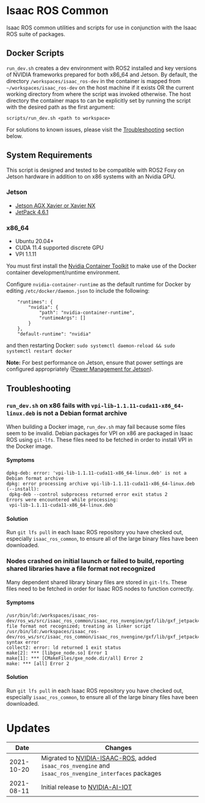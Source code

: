 # Isaac ROS Common

Isaac ROS common utilities and scripts for use in conjunction with the Isaac ROS suite of packages.

## Docker Scripts
`run_dev.sh` creates a dev environment with ROS2 installed and key versions of NVIDIA frameworks prepared for both x86_64 and Jetson. By default, the directory `/workspaces/isaac_ros-dev` in the container is mapped from `~/workspaces/isaac_ros-dev` on the host machine if it exists OR the current working directory from where the script was invoked otherwise. The host directory the container maps to can be explicitly set by running the script with the desired path as the first argument:
```
scripts/run_dev.sh <path to workspace>
```

For solutions to known issues, please visit the [Troubleshooting](#troubleshooting) section below.

## System Requirements
This script is designed and tested to be compatible with ROS2 Foxy on Jetson hardware in addition to on x86 systems with an Nvidia GPU. 

### Jetson
- [Jetson AGX Xavier or Xavier NX](https://www.nvidia.com/en-us/autonomous-machines/embedded-systems/)
- [JetPack 4.6.1](https://developer.nvidia.com/embedded/jetpack)

### x86_64
- Ubuntu 20.04+
- CUDA 11.4 supported discrete GPU
- VPI 1.1.11

You must first install the [Nvidia Container Toolkit](https://docs.nvidia.com/datacenter/cloud-native/container-toolkit/install-guide.html) to make use of the Docker container development/runtime environment.

Configure `nvidia-container-runtime` as the default runtime for Docker by editing `/etc/docker/daemon.json` to include the following:
```
    "runtimes": {
        "nvidia": {
            "path": "nvidia-container-runtime",
            "runtimeArgs": []
        }
    },
    "default-runtime": "nvidia"
```
and then restarting Docker: `sudo systemctl daemon-reload && sudo systemctl restart docker`

**Note:** For best performance on Jetson, ensure that power settings are configured appropriately ([Power Management for Jetson](https://docs.nvidia.com/jetson/l4t/index.html#page/Tegra%20Linux%20Driver%20Package%20Development%20Guide/power_management_jetson_xavier.html#wwpID0EUHA)).

## Troubleshooting
### `run_dev.sh` on x86 fails with `vpi-lib-1.1.11-cuda11-x86_64-linux.deb` is not a Debian format archive
When building a Docker image, `run_dev.sh` may fail because some files seem to be invalid. Debian packages for VPI on x86 are packaged in Isaac ROS using `git-lfs`. These files need to be fetched in order to install VPI in the Docker image.

#### Symptoms
```
dpkg-deb: error: 'vpi-lib-1.1.11-cuda11-x86_64-linux.deb' is not a Debian format archive
dpkg: error processing archive vpi-lib-1.1.11-cuda11-x86_64-linux.deb (--install):
 dpkg-deb --control subprocess returned error exit status 2
Errors were encountered while processing:
 vpi-lib-1.1.11-cuda11-x86_64-linux.deb
```
#### Solution
Run `git lfs pull` in each Isaac ROS repository you have checked out, especially `isaac_ros_common`, to ensure all of the large binary files have been downloaded.

### Nodes crashed on initial launch or failed to build, reporting shared libraries have a file format not recognized
Many dependent shared library binary files are stored in `git-lfs`. These files need to be fetched in order for Isaac ROS nodes to function correctly.

#### Symptoms
```
/usr/bin/ld:/workspaces/isaac_ros-dev/ros_ws/src/isaac_ros_common/isaac_ros_nvengine/gxf/lib/gxf_jetpack46/core/libgxf_core.so: file format not recognized; treating as linker script
/usr/bin/ld:/workspaces/isaac_ros-dev/ros_ws/src/isaac_ros_common/isaac_ros_nvengine/gxf/lib/gxf_jetpack46/core/libgxf_core.so:1: syntax error
collect2: error: ld returned 1 exit status
make[2]: *** [libgxe_node.so] Error 1
make[1]: *** [CMakeFiles/gxe_node.dir/all] Error 2
make: *** [all] Error 2
```
#### Solution
Run `git lfs pull` in each Isaac ROS repository you have checked out, especially `isaac_ros_common`, to ensure all of the large binary files have been downloaded.

# Updates

| Date | Changes |
| -----| ------- |
| 2021-10-20 | Migrated to [NVIDIA-ISAAC-ROS](https://github.com/NVIDIA-ISAAC-ROS/isaac_ros_common), added `isaac_ros_nvengine` and `isaac_ros_nvengine_interfaces` packages  |
| 2021-08-11 | Initial release to [NVIDIA-AI-IOT](https://github.com/NVIDIA-AI-IOT/isaac_ros_common) |
